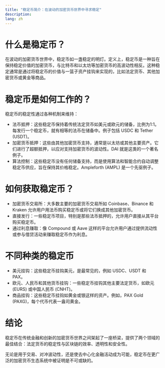 ```yaml
---
title: "稳定币简介：在波动的加密货币世界中寻求稳定"
description: 
lang: zh
---
```


# 什么是稳定币？

在波动的加密货币世界中，稳定币如一盏稳定的明灯。定义上，稳定币是一种旨在保持稳定价值的加密货币，与比特币和以太坊等加密货币的高波动性相反。这种稳定通常是通过将稳定币的价值与一篮子资产挂钩来实现的，比如法定货币、其他加密货币或黄金等商品。

# **稳定币是如何工作的？**

稳定币的稳定性通过各种机制来维持：

* 法币抵押：这些稳定币保持着传统法定货币如美元或欧元的储备，比例为1:1。每发行一个稳定币，就有相等的法币在储备中。例子包括 USDC 和 Tether (USDT)。
* 加密货币抵押：这些由其他加密货币支持，通常是以太坊或其他主要资产。它们进行了超额抵押，以应对支持加密货币的波动性。DAI 就是这类的一个著名例子。
* 算法控制：这些稳定币没有任何储备支持，而是使用算法和智能合约自动调整稳定币供应，旨在保持其价格稳定。Ampleforth (AMPL) 是一个先驱例子。

# 如何获取稳定币？

* 加密货币交易所：大多数主要的加密货币交易所如 Coinbase、Binance 和 Kraken 允许用户用法币购买稳定币或将它们换成其他加密货币。
* 直接发行：一些稳定币项目，特别是那些法币抵押的，允许用户直接从其平台购买稳定币。
* 通过利息赚取：像 Compound 或 Aave 这样的平台允许用户通过提供流动性或参与借贷活动来赚取稳定币作为利息。

# 不同种类的稳定币

* 美元挂钩：这些稳定币挂钩美元，是最常见的，例如 USDC、USDT 和 PAX。
* 欧元、人民币和其他货币挂钩：一些稳定币挂钩其他主要法定货币，如欧元 (EURS) 或中国人民币 (CNHT)。
* 商品挂钩：这些稳定币挂钩如黄金或银这样的资产。例如，PAX Gold (PAXG)，每个代币代表一盎司黄金。

# 结论

稳定币在传统金融和创新的加密货币世界之间架起了一座桥梁，提供了两个领域的最佳结合：法定货币的稳定性与区块链的效率、透明性和安全性。

无论是用于交易、对冲波动性，还是使去中心化金融活动成为可能，稳定币在更广泛的加密货币生态系统中被证明是不可或缺的。
